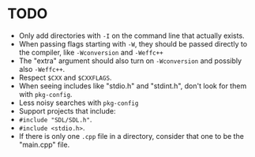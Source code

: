 # TODO

* Only add directories with `-I` on the command line that actually exists.
* When passing flags starting with `-W`, they should be passed directly to the compiler, like `-Wconversion` and `-Weffc++`
* The "extra" argument should also turn on `-Wconversion` and possibly also `-Weffc++`.
* Respect `$CXX` and `$CXXFLAGS`.
* When seeing includes like "stdio.h" and "stdint.h", don't look for them with `pkg-config`.
* Less noisy searches with `pkg-config`
* Support projects that include:
 * `#include "SDL/SDL.h"`.
 * `#include <stdio.h>`.
* If there is only one `.cpp` file in a directory, consider that one to be the "main.cpp" file.
